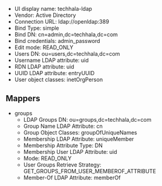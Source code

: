 - UI display name: techhala-ldap
- Vendor: Active Directory
- Connection URL: ldap://openldap:389
- Bind Type: simple
- Bind DN: cn=admin,dc=techhala,dc=com
- Bind credentials: admin_password
- Edit mode: READ_ONLY
- Users DN: ou=users,dc=techhala,dc=com
- Username LDAP attribute: uid
- RDN LDAP attribute: uid
- UUID LDAP attribute: entryUUID
- User object classes: inetOrgPerson


## Mappers
- groups
  - LDAP Groups DN: ou=groups,dc=techhala,dc=com
  - Group Name LDAP Attribute: cn
  - Group Object Classes: groupOfUniqueNames
  - Membership LDAP Attribute: uniqueMember
  - Membership Attribute Type: DN
  - Membership User LDAP Attribute: uid
  - Mode: READ_ONLY
  - User Groups Retrieve Strategy: GET_GROUPS_FROM_USER_MEMBEROF_ATTRIBUTE
  - Member-Of LDAP Attribute: memberOf
